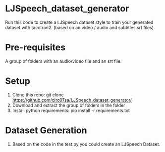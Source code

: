 # LJSpeech_dataset_generator
Run this code to create a LJSpeech dataset style to train your generated dataset with tacotron2. (based on an video / audio and subtitles.srt files)
# Pre-requisites
A group of folders with an audio/video file and an srt file.
# Setup
1. Clone this repo: git clone https://github.com/ciro97sa/LJSpeech_dataset_generator/
2. Download and extract the group of folders in the folder
3. Install python requirements: pip install -r requirements.txt
# Dataset Generation 
1. Based on the code in the test.py you could create an LJSpeech Dataset.
